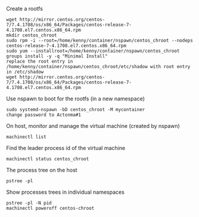 Create a rootfs
```
wget http://mirror.centos.org/centos-7/7.4.1708/os/x86_64/Packages/centos-release-7-4.1708.el7.centos.x86_64.rpm
mkdir centos_chroot
sudo rpm -i --root=/home/kenny/container/nspawn/centos_chroot --nodeps centos-release-7-4.1708.el7.centos.x86_64.rpm
sudo yum --installroot=/home/kenny/container/nspawn/centos_chroot groups install -y -q "Minimal Install"
replace the root entry in /home/kenny/container/nspawn/centos_chroot/etc/shadow with root entry in /etc/shadow 
wget http://mirror.centos.org/centos-7/7.4.1708/os/x86_64/Packages/centos-release-7-4.1708.el7.centos.x86_64.rpm
```

Use nspawn to boot for the rootfs (in a new namespace) 
```
sudo systemd-nspawn -bD centos_chroot -M mycontainer
change password to Actonma#1
```

On host, monitor and manage the virtual machine (created by nspawn)
```
machinectl list
```
Find the leader process id of the virtual machine 
```
machinectl status centos_chroot
```
The process tree on the host
```
pstree -pl
```
Show processes trees in individual namespaces
```
pstree -pl -N pid
machinectl poweroff centos-chroot
```
